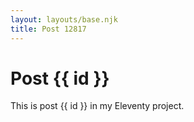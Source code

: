 ```yaml
---
layout: layouts/base.njk
title: Post 12817
---
```


# Post {{ id }}

This is post {{ id }} in my Eleventy project.
